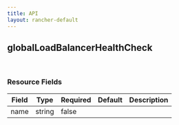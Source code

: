 ```yaml
---
title: API
layout: rancher-default
---
```


## globalLoadBalancerHealthCheck




​​
### Resource Fields

Field | Type | Required | Default | Description
---|---|---|---|---
name | string | false | <no value> | 

